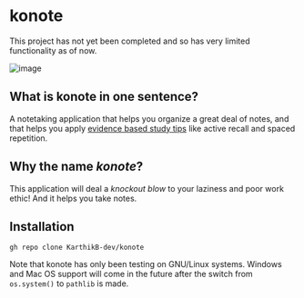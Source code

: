 # konote
This project has not yet been completed and so has very limited functionality as of now.

![image](https://user-images.githubusercontent.com/55643522/111233451-3da39f80-85aa-11eb-80d2-875718ff4ae6.png)


## What is konote in one sentence?
A notetaking application that helps you organize a great deal of notes, and that helps you apply 
[evidence based study tips](https://www.youtube.com/watch?v=k5A26Sc63F0) like active recall and spaced repetition.


## Why the name _konote_?
This application will deal a _knockout blow_ to your laziness and poor work ethic!
And it helps you take notes.


## Installation

```gh repo clone KarthikB-dev/konote```


Note that konote has only been testing on GNU/Linux systems. Windows and Mac OS support will come in the future
after the switch from ```os.system()``` to ```pathlib``` is made.
